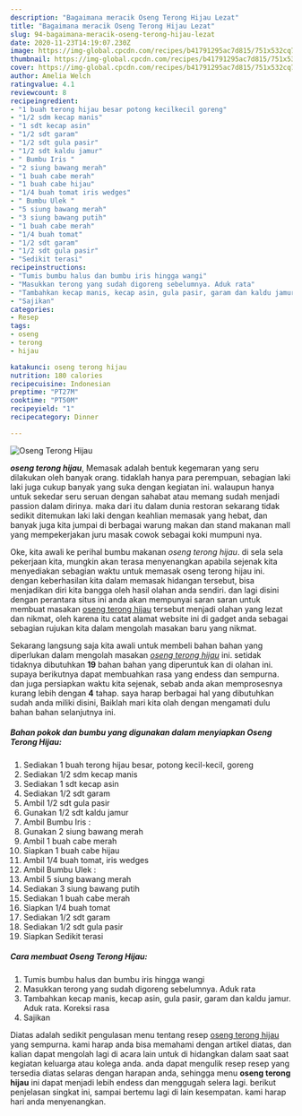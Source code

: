 ```yaml
---
description: "Bagaimana meracik Oseng Terong Hijau Lezat"
title: "Bagaimana meracik Oseng Terong Hijau Lezat"
slug: 94-bagaimana-meracik-oseng-terong-hijau-lezat
date: 2020-11-23T14:19:07.230Z
image: https://img-global.cpcdn.com/recipes/b41791295ac7d815/751x532cq70/oseng-terong-hijau-foto-resep-utama.jpg
thumbnail: https://img-global.cpcdn.com/recipes/b41791295ac7d815/751x532cq70/oseng-terong-hijau-foto-resep-utama.jpg
cover: https://img-global.cpcdn.com/recipes/b41791295ac7d815/751x532cq70/oseng-terong-hijau-foto-resep-utama.jpg
author: Amelia Welch
ratingvalue: 4.1
reviewcount: 8
recipeingredient:
- "1 buah terong hijau besar potong kecilkecil goreng"
- "1/2 sdm kecap manis"
- "1 sdt kecap asin"
- "1/2 sdt garam"
- "1/2 sdt gula pasir"
- "1/2 sdt kaldu jamur"
- " Bumbu Iris "
- "2 siung bawang merah"
- "1 buah cabe merah"
- "1 buah cabe hijau"
- "1/4 buah tomat iris wedges"
- " Bumbu Ulek "
- "5 siung bawang merah"
- "3 siung bawang putih"
- "1 buah cabe merah"
- "1/4 buah tomat"
- "1/2 sdt garam"
- "1/2 sdt gula pasir"
- "Sedikit terasi"
recipeinstructions:
- "Tumis bumbu halus dan bumbu iris hingga wangi"
- "Masukkan terong yang sudah digoreng sebelumnya. Aduk rata"
- "Tambahkan kecap manis, kecap asin, gula pasir, garam dan kaldu jamur. Aduk rata. Koreksi rasa"
- "Sajikan"
categories:
- Resep
tags:
- oseng
- terong
- hijau

katakunci: oseng terong hijau 
nutrition: 180 calories
recipecuisine: Indonesian
preptime: "PT27M"
cooktime: "PT50M"
recipeyield: "1"
recipecategory: Dinner

---
```



![Oseng Terong Hijau](https://img-global.cpcdn.com/recipes/b41791295ac7d815/751x532cq70/oseng-terong-hijau-foto-resep-utama.jpg)

<b><i>oseng terong hijau</i></b>, Memasak adalah bentuk kegemaran yang seru dilakukan oleh banyak orang. tidaklah hanya para perempuan, sebagian laki laki juga cukup banyak yang suka dengan kegiatan ini. walaupun hanya untuk sekedar seru seruan dengan sahabat atau memang sudah menjadi passion dalam dirinya. maka dari itu dalam dunia restoran sekarang tidak sedikit ditemukan laki laki dengan keahlian memasak yang hebat, dan banyak juga kita jumpai di berbagai warung makan dan stand makanan mall yang mempekerjakan juru masak cowok sebagai koki mumpuni nya.



Oke, kita awali ke perihal bumbu makanan <i>oseng terong hijau</i>. di sela sela pekerjaan kita, mungkin akan terasa menyenangkan apabila sejenak kita menyediakan sebagian waktu untuk memasak oseng terong hijau ini. dengan keberhasilan kita dalam memasak hidangan tersebut, bisa menjadikan diri kita bangga oleh hasil olahan anda sendiri. dan lagi disini dengan perantara situs ini anda akan mempunyai saran saran untuk membuat masakan <u>oseng terong hijau</u> tersebut menjadi olahan yang lezat dan nikmat, oleh karena itu catat alamat website ini di gadget anda sebagai sebagian rujukan kita dalam mengolah masakan baru yang nikmat.


Sekarang langsung saja kita awali untuk membeli bahan bahan yang diperlukan dalam mengolah masakan <u><i>oseng terong hijau</i></u> ini. setidak tidaknya dibutuhkan <b>19</b> bahan bahan yang diperuntuk kan di olahan ini. supaya berikutnya dapat membuahkan rasa yang endess dan sempurna. dan juga persiapkan waktu kita sejenak, sebab anda akan memprosesnya kurang lebih dengan <b>4</b> tahap. saya harap berbagai hal yang dibutuhkan sudah anda miliki disini, Baiklah mari kita olah dengan mengamati dulu bahan bahan selanjutnya ini.

<!--inarticleads1-->

##### Bahan pokok dan bumbu yang digunakan dalam menyiapkan Oseng Terong Hijau:

1. Sediakan 1 buah terong hijau besar, potong kecil-kecil, goreng
1. Sediakan 1/2 sdm kecap manis
1. Sediakan 1 sdt kecap asin
1. Sediakan 1/2 sdt garam
1. Ambil 1/2 sdt gula pasir
1. Gunakan 1/2 sdt kaldu jamur
1. Ambil  Bumbu Iris :
1. Gunakan 2 siung bawang merah
1. Ambil 1 buah cabe merah
1. Siapkan 1 buah cabe hijau
1. Ambil 1/4 buah tomat, iris wedges
1. Ambil  Bumbu Ulek :
1. Ambil 5 siung bawang merah
1. Sediakan 3 siung bawang putih
1. Sediakan 1 buah cabe merah
1. Siapkan 1/4 buah tomat
1. Sediakan 1/2 sdt garam
1. Sediakan 1/2 sdt gula pasir
1. Siapkan Sedikit terasi




<!--inarticleads2-->

##### Cara membuat Oseng Terong Hijau:

1. Tumis bumbu halus dan bumbu iris hingga wangi
1. Masukkan terong yang sudah digoreng sebelumnya. Aduk rata
1. Tambahkan kecap manis, kecap asin, gula pasir, garam dan kaldu jamur. Aduk rata. Koreksi rasa
1. Sajikan




Diatas adalah sedikit pengulasan menu tentang resep <u>oseng terong hijau</u> yang sempurna. kami harap anda bisa memahami dengan artikel diatas, dan kalian dapat mengolah lagi di acara lain untuk di hidangkan dalam saat saat kegiatan keluarga atau kolega anda. anda dapat mengulik resep resep yang tersedia diatas selaras dengan harapan anda, sehingga menu <b>oseng terong hijau</b> ini dapat menjadi lebih endess dan menggugah selera lagi. berikut penjelasan singkat ini, sampai bertemu lagi di lain kesempatan. kami harap hari anda menyenangkan.
